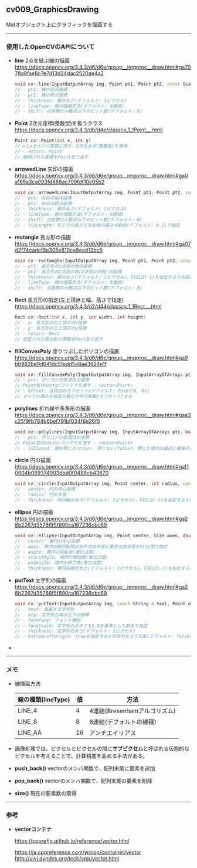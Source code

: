## cv009_GraphicsDrawing
Matオブジェクト上にグラフィックを描画する

---
### 使用したOpenCVのAPIについて

- **line**
  2点を結ぶ線の描画
  https://docs.opencv.org/3.4.3/d6/d6e/group__imgproc__draw.html#ga7078a9fae8c7e7d13d24dac2520ae4a2

  ```C++
  void cv::line(InputOutputArray img, Point pt1, Point pt2, const Scalar & color, int thickness = 1, int lineType = LINE_8, int shift = 0)
  // - pt1: 線の始点座標
  // - pt2: 線の終点座標
  // - thickness: 線の太さ(デフォルト: 1ピクセル)
  // - lineType: 線の描画方法(デフォルト: 8連結)
  // - shift: 点座標の小数点以下のビット数(デフォルト: 0)
  ```




- **Point**
  2次元座標(整数型)を扱うクラス
  https://docs.opencv.org/3.4.3/db/d4e/classcv_1_1Point__.html

  ```C++
  Point cv::Point(int x, int y)
  // xとyをメンバ変数に持ち、2次元の点(整数型)を表現
  // - return: Point
  // 格納された座標をPoint型で返す
  ```



- **arrowedLine**
  矢印の描画
  https://docs.opencv.org/3.4.3/d6/d6e/group__imgproc__draw.html#ga0a165a3ca093fd488ac709fdf10c05b2

  ```C++
  void cv::arrowedLine(InputOutputArray img, Point pt1, Point pt2, const Scalar & color, int thickness = 1, int lineType = LINE_8, int shift = 0, double tipLength = 0.1)
  // - pt1: 矢印の始点座標
  // - pt2: 矢印の終点座標
  // - thickness: 線の太さ(デフォルト: 1ピクセル)
  // - lineType: 線の描画方法(デフォルト: 8連結)
  // - shift: 点座標の小数点以下のビット数(デフォルト: 0)
  // - tipLength: 矢じりの長さを矢全体の長さの割合(デフォルト: 0.1)で指定
  ```



- **rectangle**
  長方形の描画
  https://docs.opencv.org/3.4.3/d6/d6e/group__imgproc__draw.html#ga07d2f74cadcf8e305e810ce8eed13bc9

  ```C++
  void cv::rectangle(InputOutputArray img, Point pt1, Point pt2, const Scalar & color, int thickness = 1, int lineType = LINE_8, int shift = 0)
  // - pt1: 長方形の1点目の角の座標
  // - pt2: 長方形の2点目の角(1点目の対角)の座標
  // - thickness: 線の太さ(デフォルト: 1ピクセル)。FIELD(-1)を指定すると内部の塗りつぶし
  // - lineType: 線の描画方法(デフォルト: 8連結)
  // - shift: 点座標の小数点以下のビット数(デフォルト: 0)
  ```



- **Rect**
  長方形の指定(左上頂点と幅、高さで指定)
  https://docs.opencv.org/3.4.3/d2/d44/classcv_1_1Rect__.html

  ```C++
  Rect cv::Rect(int x, int y, int width, int height)
  // - x: 長方形の左上頂点のx座標
  // - y: 長方形の左上頂点のy座標
  // - return: Rect
  // 指定された長方形の情報をRect型で返す
  ```



- **fillConvexPoly**
  塗りつぶしたポリゴンの描画
  https://docs.opencv.org/3.4.3/d6/d6e/group__imgproc__draw.html#ga9bb982be9d641dc51edd5e8ae3624e1f

  ```C++
  void cv::fillConvexPoly(InputOutputArray img, InputArrayOfArrays pts, const Scalar & color, int lineType = LINE_8, int shift = 0, Point offset = Point())
  // - pts: ポリゴンの各頂点の座標
  // Point型のvectorコンテナを渡す - vector<Point>
  // - offset: 全頂点のオフセット(デフォルト: Point(0, 0))
  // すべての頂点を指定の量だけ平行移動(オフセット)する
  ```



- **polylines**
  折れ線や多角形の描画
  https://docs.opencv.org/3.4.3/d6/d6e/group__imgproc__draw.html#gaa3c25f9fb764b6bef791bf034f6e26f5

  ```C++
  void cv::polylines(InputOutputArray img, InputArrayOfArrays pts, bool isClosed, const Scalar & color, int thickness = 1, int lineType = LINE_8, int shift = 0)
  // - pts: ポリゴンの各頂点の座標
  // Point型のvectorコンテナを渡す - vector<Point>
  // - isClosed: 線を閉じる(true), 閉じない(false)。閉じた場合は最初と最後の点を結ぶ
  ```



- **circle**
  円の描画
  https://docs.opencv.org/3.4.3/d6/d6e/group__imgproc__draw.html#gaf10604b069374903dbd0f0488cb43670

  ```C++
  void cv::circle(InputOutputArray img, Point center, int radius, const Scalar & color, int thickness = 1, int lineType = LINE_8, int shift = 0)
  // - center: 円の中心座標
  // - radius: 円の半径
  // - thickness: 円の線の太さ(デフォルト: 1ピクセル)。FIELD(-1)を指定すると内部の塗りつぶし
  ```



- **ellipse**
  円の描画
  https://docs.opencv.org/3.4.3/d6/d6e/group__imgproc__draw.html#ga28b2267d35786f5f890ca167236cbc69

  ```C++
  void cv::ellipse(InputOutputArray img, Point center, Size axes, double angle, double startAngle, double endAngle, const Scalar & color, int thickness = 1, int lineType = LINE_8, int shift = 0)
  // - center: 楕円の中心座標
  // - axes: 楕円の無回転時の水平方向半径と垂直方向半径をSize型で指定
  // - angle: 楕円の回転角(単位は度)
  // - startAngle: 楕円の開始角(単位は度)
  // - endAngle: 楕円の終了角(単位は度)
  // - thickness: 楕円の線の太さ(デフォルト: 1ピクセル)。FIELD(-1)を指定すると内部の塗りつぶし
  ```



- **putText**
  文字列の描画
  https://docs.opencv.org/3.4.3/d6/d6e/group__imgproc__draw.html#ga28b2267d35786f5f890ca167236cbc69

  ```C++
  void cv::putText(InputOutputArray img, const String & text, Point org, int fontFace, double fontScale, Scalar color, int thickness = 1, int lineType = LINE_8, bool bottomLeftOrigin = false)
  // - text: 描画する文字列
  // - org: 文字列左端の左下の座標
  // - fontFace: フォント種別
  // - fontScale: 文字列の大きさを1.0を基準とした割合で指定
  // - thickness: 文字列の太さ(デフォルト: 1ピクセル)
  // - bottomLeftOrigin: trueを指定すると文字列を上下反転(デフォルト: false)
  ```




- 

---
### メモ

- 線描画方法

  | 線の種類(lineType) | 値   | 方法                         |
  | ------------------ | ---- | ---------------------------- |
  | LINE_4             | 4    | 4連結(Bresenhamアルゴリズム) |
  | LINE_8             | 8    | 8連結(デフォルトの線種)      |
  | LINE_AA            | 16   | アンチエイリアス             |

- 画像処理では、ピクセルとピクセルの間に**サブピクセル**と呼ばれる仮想的なピクセルを考えることで、計算精度を高める手法がある。

- **push_back()**
  vectorのメンバ関数で、配列末尾に要素を追加

- **pop_back()**
  vectorのメンバ関数で、配列末尾の要素を削除

- **size()**
  現在の要素数の取得

------

### 参考

- **vectorコンテナ**

  https://cpprefjp.github.io/reference/vector.html

  https://ja.cppreference.com/w/cpp/container/vector
  http://vivi.dyndns.org/tech/cpp/vector.html